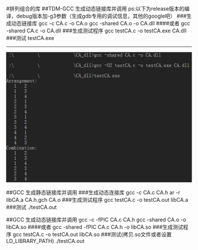 #排列组合的库
##TDM-GCC 生成动态链接库并调用
ps:以下为release版本的编译，debug版本加-g3参数（生成gdb专用的调试信息，其他的google吧）
###生成动态链接库
gcc -c CA.c -o CA.o
gcc -shared CA.o -o CA.dll
####或者
gcc -shared CA.c -o CA.dll
###生成测试程序
gcc testCA.c -o testCA.exe CA.dll
###测试
testCA.exe
***
![example png](example.png)

##GCC 生成静态链接库并调用
###生成动态连接库
gcc -c CA.c CA.h
ar -r libCA.a CA.h.gch CA.o
###生成测试程序
gcc testCA.c -o testCA.out libCA.a
###测试
./testCA.out

##GCC 生成动态链接库并调用
gcc -c -fPIC CA.c CA.h
gcc -shared CA.o -o libCA.so
####或者
gcc -shared -fPIC CA.c CA.h -o libCA.so
###生成测试程序
gcc testCA.c -o testCA.out libCA.so
###测试(拷贝.so文件或者设置LD_LIBRARY_PATH)
./testCA.out
